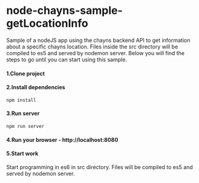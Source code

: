 # node-chayns-sample-getLocationInfo
Sample of a nodeJS app using the chayns backend API to get information about a specific chayns location. 
Files inside the src directory will be compiled to es5 and served by nodemon server.
Below you will find the steps to go until you can start using this sample.

#### 1.Clone project

#### 2.Install dependencies
```
npm install
```
#### 3.Run server

```
npm run server
```
#### 4.Run your browser - http://localhost:8080

#### 5.Start work

Start programming in es6 in src directory. Files will be compiled to es5 and served by nodemon server.
